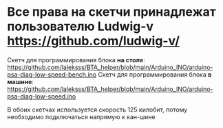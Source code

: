 # Все права на скетчи принадлежат пользователю Ludwig-v https://github.com/ludwig-v/

Скетч для программирования блока **на столе**: https://github.com/laleksss/BTA_helper/blob/main/Arduino_INO/arduino-psa-diag-low-speed-bench.ino
Скетч для программирования блока **в машине**: https://github.com/laleksss/BTA_helper/blob/main/Arduino_INO/arduino-psa-diag-low-speed.ino

В обоих скетчах используется скорость 125 килобит, потому необходимо подключаться напрямую к кан-шине
